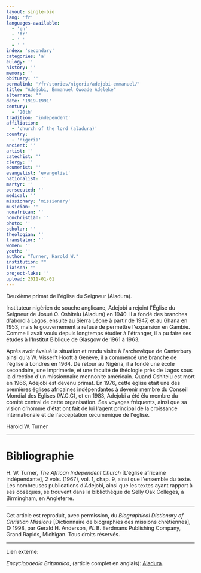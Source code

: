 ```yaml
---
layout: single-bio
lang: 'fr'
languages-available:
  - 'en'
  - 'fr'
  - ' '
  - ' '
index: 'secondary'
categories: 'a'
eulogy: ''
history: ''
memory: ''
obituary: ''
permalink: '/fr/stories/nigeria/adejobi-emmanuel/'
title: "Adejobi, Emmanuel Owoade Adeleke"
alternate: ""
date: '1919-1991'
century:
  - '20th'
tradition: 'independent'
affiliation:
  - 'church of the lord (aladura)'
country:
  - 'nigeria'
ancient: ''
artist: ''
catechist: ''
clergy: ''
ecumenist: ''
evangelist: 'evangelist'
nationalist: ''
martyr: ''
persecuted: ''
medical: ''
missionary: 'missionary'
musician: ''
nonafrican: ''
nonchristian: ''
photo: ''
scholar: ''
theologian: ''
translator: ''
women: ''
youth: ''
author: "Turner, Harold W."
institution: ""
liaison: ""
project-luke: ''
upload: 2011-01-01
---
```




Deuxième primat de l'église du Seigneur (Aladura).

Instituteur nigérien de souche anglicane, Adejobi a rejoint l'Église du Seigneur de Josué O. Oshitelu (Aladura) en 1940. Il a fondé des branches d'abord à Lagos, ensuite au Sierra Léone à partir de 1947, et au Ghana en 1953, mais le gouvernement a refusé de permettre l'expansion en Gambie. Comme il avait voulu depuis longtemps étudier à l'étranger, il a pu faire ses études à l'Institut Biblique de Glasgow de 1961 à 1963.

Après avoir évalué la situation et rendu visite à l'archevêque de Canterbury ainsi qu'a W. Visser't Hooft à Genève, il a commencé une branche de l'église à Londres en 1964. De retour au Nigéria, il a fondé une école secondaire, une imprimerie, et une faculté de théologie près de Lagos sous la direction d'un missionnaire mennonite américain. Quand Oshitelu est mort en 1966, Adejobi est devenu primat. En 1976, cette église était une des premières églises africaines indépendantes à devenir membre du Conseil Mondial des Eglises (W.C.C), et en 1983, Adejobi a été élu membre du comité central de cette organisation. Ses voyages fréquents, ainsi que sa vision d'homme d'état ont fait de lui l'agent principal de la croissance internationale et de l'acceptation œcuménique de l'église.

Harold W. Turner

---

# Bibliographie

H. W. Turner, *The African Independent Church* [L'église africaine indépendante], 2 vols. (1967), vol. 1, chap. 9, ainsi que l'ensemble du texte. Les nombreuses publications d'Adejobi, ainsi que les textes ayant rapport à ses obsèques, se trouvent dans la bibliothèque de Selly Oak Colleges, à Birmingham, en Angleterre.

---

Cet article est reproduit, avec permission, du *Biographical Dictionary of Christian Missions* [Dictionnaire de biographies des missions chrétiennes], © 1998, par Gerald H. Anderson, W. B. Eerdmans Publishing Company, Grand Rapids, Michigan. Tous droits réservés.

---

Lien externe:

*Encyclopaedia Britannica*, (article complet en anglais): [Aladura](http://www.britannica.com/EBchecked/topic/12038/Aladura).
